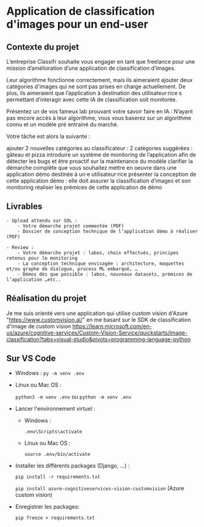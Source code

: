 # Application de classification d'images pour un end-user

## Contexte du projet

L’entreprise Classifr souhaite vous engager en tant que freelance pour une mission d’amélioration d’une application de classification d’images.

Leur algorithme fonctionne correctement, mais ils aimeraient ajouter deux catégories d'images qui ne sont pas prises en charge actuellement.
De plus, ils aimeraient que l’application à destination des utilisateur·rice·s permettant d’interagir avec cette IA de classification soit monitorée.

Présentez un de vos fameux lab prouvant votre savoir faire en IA : N’ayant pas encore accès à leur algorithme, vous vous baserez sur un algorithme connu et un modèle pré entrainé du marché.

Votre tâche est alors la suivante :

ajouter 2 nouvelles catégories au classificateur : 2 catégories suggérées : gâteau et pizza
introduire un système de monitoring de l’application afin de détecter les bugs et être proactif sur la maintenance du modèle
clarifier la démarche complète que vous souhaitez mettre en oeuvre dans une application démo destinée à un·e utilisateur·rice
présenter la conception de cette application démo : elle doit assurer la classification d’images et son monitoring
réaliser les prémices de cette application de démo

## Livrables

    - Upload attendu sur SOL :
        - Votre démarche projet commentée (PDF)
        - Dossier de conception technique de l’application démo à réaliser (PDF)

    - Review :
        - Votre démarche projet : labos, choix effectués, principes retenus pour le monitoring
        - La conception technique envisagée : architecture, maquettes et/ou graphe de dialogue, process ML embarqué, …
        - Démos dès que possible : labos, nouveaux datasets, prémices de l’application …etc..
        
## Réalisation du projet

Je me suis orienté vers une application qui utilise custom vision d'Azure "https://www.customvision.ai/" en me basant sur le SDK de classification d'image de custom vision https://learn.microsoft.com/en-us/azure/cognitive-services/Custom-Vision-Service/quickstarts/image-classification?tabs=visual-studio&pivots=programming-language-python


## Sur VS Code

  - Windows :
    `py -m venv .env`

  - Linux ou Mac OS :

    `python3 -m venv .env` ou `python -m venv .env`

- Lancer l'environnement virtuel :

  - Windows :

    `.env\Scripts\activate`

  - Linux ou Mac OS :

    `source .env/bin/activate`

- Installer les différents packages (Django, ...) :

  `pip install -r requirements.txt`
  
  `pip install azure-cognitiveservices-vision-customvision` (Azure custom vision)
  
- Enregistrer les packages:

  `pip freeze > requirements.txt`
